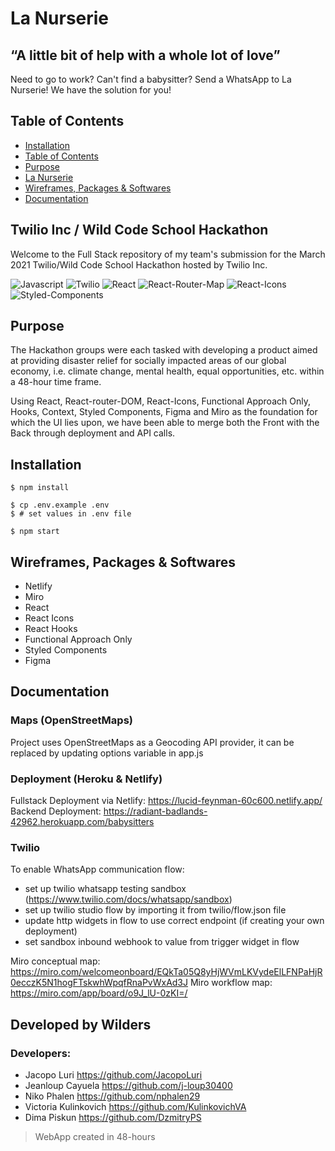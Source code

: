 # La Nurserie

## “A little bit of help with a whole lot of love”

Need to go to work? Can't find a babysitter? Send a WhatsApp to La Nurserie! We have the solution for you!

## Table of Contents

- [Installation](#installation)
- [Table of Contents](#table-of-contents)
- [Purpose](#purpose)
- [La Nurserie](#la-nurserie)
- [Wireframes, Packages & Softwares](#wireframes-packages-and-softwares-used)
- [Documentation](#documentation)

## Twilio Inc / Wild Code School Hackathon

Welcome to the Full Stack repository of my team's submission for the March 2021 Twilio/Wild Code School Hackathon hosted by Twilio Inc.

![Javascript](https://aleen42.github.io/badges/src/javascript.svg)
![Twilio](https://img.shields.io/badge/API-twilio-red)
![React](https://img.shields.io/badge/React-blue)
![React-Router-Map](https://img.shields.io/badge/JS-Router%20Router%20Dom-green)
![React-Icons](https://img.shields.io/badge/JS-React%20Icons-Purple)
![Styled-Components](https://img.shields.io/badge/CSS-Styled%20Components-Pink)

## Purpose

The Hackathon groups were each tasked with developing a product aimed at providing disaster relief for socially impacted areas of our global economy, i.e. climate change, mental health, equal opportunities, etc. within a 48-hour time frame.

Using React, React-router-DOM, React-Icons, Functional Approach Only, Hooks, Context, Styled Components, Figma and Miro as the foundation for which the UI lies upon, we have been able to merge both the Front with the Back through deployment and API calls.

## Installation

```
$ npm install

$ cp .env.example .env
$ # set values in .env file

$ npm start

```

## Wireframes, Packages & Softwares

- Netlify
- Miro
- React
- React Icons
- React Hooks
- Functional Approach Only
- Styled Components
- Figma

## Documentation

### Maps (OpenStreetMaps)

Project uses OpenStreetMaps as a Geocoding API provider, it can be replaced by updating options variable in app.js

### Deployment (Heroku & Netlify)

Fullstack Deployment via Netlify: https://lucid-feynman-60c600.netlify.app/
Backend Deployment: https://radiant-badlands-42962.herokuapp.com/babysitters

### Twilio

To enable WhatsApp communication flow:

- set up twilio whatsapp testing sandbox (https://www.twilio.com/docs/whatsapp/sandbox)
- set up twilio studio flow by importing it from twilio/flow.json file
- update http widgets in flow to use correct endpoint (if creating your own deployment)
- set sandbox inbound webhook to value from trigger widget in flow

Miro conceptual map: https://miro.com/welcomeonboard/EQkTa05Q8yHjWVmLKVydeElLFNPaHjR0ecczK5N1hogFTskwhWpqfRnaPvWxAd3J
Miro workflow map: https://miro.com/app/board/o9J_lU-0zKI=/

## Developed by Wilders

### Developers:
- Jacopo Luri https://github.com/JacopoLuri
- Jeanloup Cayuela https://github.com/j-loup30400
- Niko Phalen https://github.com/nphalen29
- Victoria Kulinkovich https://github.com/KulinkovichVA
- Dima Piskun https://github.com/DzmitryPS

> WebApp created in 48-hours
